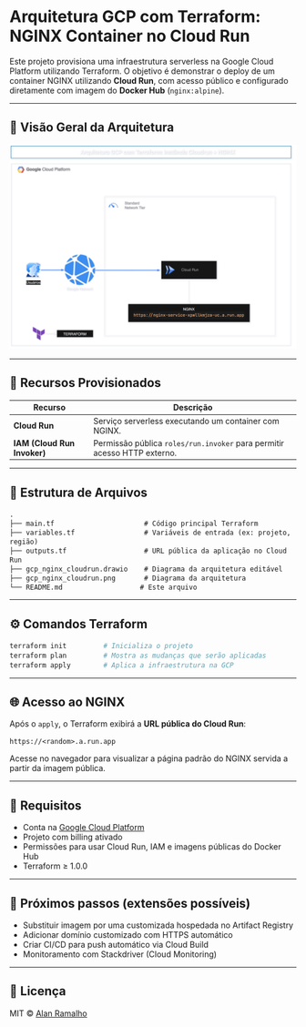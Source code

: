 # Arquitetura GCP com Terraform: NGINX Container no Cloud Run

Este projeto provisiona uma infraestrutura serverless na Google Cloud Platform utilizando Terraform. O objetivo é demonstrar o deploy de um container NGINX utilizando **Cloud Run**, com acesso público e configurado diretamente com imagem do **Docker Hub** (`nginx:alpine`).

---

## 📌 Visão Geral da Arquitetura

![Diagrama da arquitetura](gcp_container_nginx.png)

---

## 🧱 Recursos Provisionados

| Recurso                        | Descrição                                                                 |
|--------------------------------|---------------------------------------------------------------------------|
| **Cloud Run**                  | Serviço serverless executando um container com NGINX.                     |
| **IAM (Cloud Run Invoker)**    | Permissão pública `roles/run.invoker` para permitir acesso HTTP externo. |

---

## 📂 Estrutura de Arquivos

```
.
├── main.tf                      # Código principal Terraform
├── variables.tf                 # Variáveis de entrada (ex: projeto, região)
├── outputs.tf                   # URL pública da aplicação no Cloud Run
├── gcp_nginx_cloudrun.drawio    # Diagrama da arquitetura editável
├── gcp_nginx_cloudrun.png       # Diagrama da arquitetura
└── README.md                   # Este arquivo
```

---

## ⚙️ Comandos Terraform

```bash
terraform init         # Inicializa o projeto
terraform plan         # Mostra as mudanças que serão aplicadas
terraform apply        # Aplica a infraestrutura na GCP
```

---

## 🌐 Acesso ao NGINX

Após o `apply`, o Terraform exibirá a **URL pública do Cloud Run**:

```
https://<random>.a.run.app
```

Acesse no navegador para visualizar a página padrão do NGINX servida a partir da imagem pública.

---

## 🧠 Requisitos

- Conta na [Google Cloud Platform](https://console.cloud.google.com/)
- Projeto com billing ativado
- Permissões para usar Cloud Run, IAM e imagens públicas do Docker Hub
- Terraform ≥ 1.0.0

---

## 🧪 Próximos passos (extensões possíveis)

- Substituir imagem por uma customizada hospedada no Artifact Registry
- Adicionar domínio customizado com HTTPS automático
- Criar CI/CD para push automático via Cloud Build
- Monitoramento com Stackdriver (Cloud Monitoring)

---

## 📘 Licença

MIT © [Alan Ramalho](https://github.com/raioramalho)